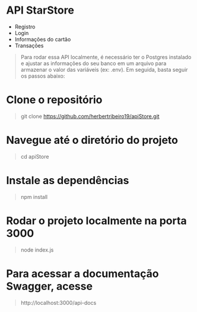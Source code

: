 # API StarStore

- Registro
- Login
- Informações do cartão
- Transações

> Para rodar essa API localmente, é necessário ter o Postgres instalado e ajustar as informações do seu banco em um arquivo para armazenar o valor das variáveis (ex: .env). Em seguida, basta seguir os passos abaixo:

# Clone o repositório

> git clone https://github.com/herbertribeiro19/apiStore.git

# Navegue até o diretório do projeto

> cd apiStore

# Instale as dependências

> npm install

# Rodar o projeto localmente na porta 3000

> node index.js

# Para acessar a documentação Swagger, acesse

> http://localhost:3000/api-docs
